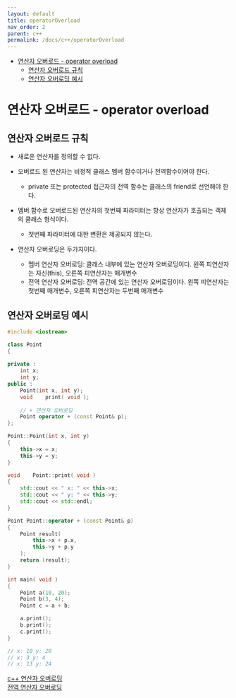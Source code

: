 ```yaml
---
layout: default
title: operatorOverload
nav_order: 2
parent: c++ 
permalink: /docs/c++/operatorOverload
---
```


* [연산자 오버로드 - operator overload](#연산자-오버로드---operator-overload)
	* [연산자 오버로드 규칙](#연산자-오버로드-규칙)
	* [연산자 오버로딩 예시](#연산자-오버로딩-예시)

# 연산자 오버로드 - operator overload

## 연산자 오버로드 규칙

- 새로운 연산자를 정의할 수 없다.
- 오버로드 된 연산자는 비정적 클래스 멤버 함수이거나 전역함수이어야 한다.
  - private 또는 protected 접근자의 전역 함수는 클래스의 friend로 선언해야 한다.
- 멤버 함수로 오버로드된 연산자의 첫번째 파라미터는 항상 연산자가 호출되는 객체의 클래스 형식이다.
  - 첫번째 파라미터에 대한 변환은 제공되지 않는다.  

- 연산자 오버로딩은 두가지이다.
   - 멤버 연산자 오버로딩: 클래스 내부에 있는 연산자 오버로딩이다. 왼쪽 피연산자는 자신(this), 오른쪽 피연산자는 매개변수
   - 전역 연산자 오버로딩: 전역 공간에 있는 연산자 오버로딩이다. 왼쪽 피연산자는 첫번째 매개변수, 오른쪽 피연산자는 두번째 매개변수

## 연산자 오버로딩 예시

```cpp
#include <iostream>

class Point
{
	
private :
	int	x;
	int	y;
public :
	Point(int x, int y);
	void	print( void );
	
	// + 연산자 오버로딩
	Point operator + (const Point& p);
};

Point::Point(int x, int y)
{
	this->x = x;
	this->y = y;
}

void	Point::print( void )
{
	std::cout << " x: " << this->x;
	std::cout << " y: " << this->y;
	std::cout << std::endl;
}

Point Point::operator + (const Point& p)
{
	Point result(
		this->x + p.x,
		this->y + p.y
	);
	return (result);
}

int	main( void )
{
	Point a(10, 20);
	Point b(3, 4);
	Point c = a + b;

	a.print();
	b.print();
	c.print();
}

// x: 10 y: 20
// x: 3 y: 4
// x: 13 y: 24

```  

[c++ 연산자 오버로딩](https://yeolco.tistory.com/119)  
[전역 연산자 오버로딩](https://m.blog.naver.com/PostView.naver?isHttpsRedirect=true&blogId=dd1587&logNo=221102620758)  
